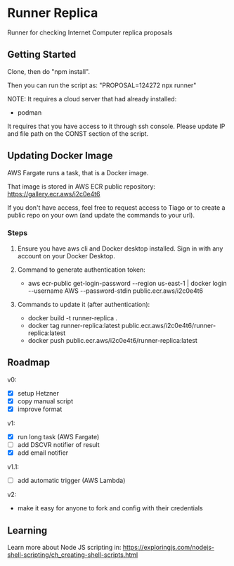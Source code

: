 # Runner Replica

Runner for checking Internet Computer replica proposals

## Getting Started

Clone, then do "npm install".

Then you can run the script as:
"PROPOSAL=124272 npx runner"

NOTE:
It requires a cloud server that had already installed:

- podman

It requires that you have access to it through ssh console.
Please update IP and file path on the CONST section of the script.

## Updating Docker Image

AWS Fargate runs a task, that is a Docker image.

That image is stored in AWS ECR public repository:
https://gallery.ecr.aws/i2c0e4t6

If you don't have access, feel free to request access to Tiago or to create a public repo on your own (and update the commands to your url).

### Steps

1. Ensure you have aws cli and Docker desktop installed. Sign in with any account on your Docker Desktop.

2. Command to generate authentication token:

   - aws ecr-public get-login-password --region us-east-1 | docker login --username AWS --password-stdin public.ecr.aws/i2c0e4t6

3. Commands to update it (after authentication):

   - docker build -t runner-replica .
   - docker tag runner-replica:latest public.ecr.aws/i2c0e4t6/runner-replica:latest
   - docker push public.ecr.aws/i2c0e4t6/runner-replica:latest

## Roadmap

v0:

- [x] setup Hetzner
- [x] copy manual script
- [x] improve format

v1:

- [x] run long task (AWS Fargate)
- [ ] add DSCVR notifier of result
- [x] add email notifier

v1.1:

- [ ] add automatic trigger (AWS Lambda)

v2:

- make it easy for anyone to fork and config with their credentials

## Learning

Learn more about Node JS scripting in:
https://exploringjs.com/nodejs-shell-scripting/ch_creating-shell-scripts.html
